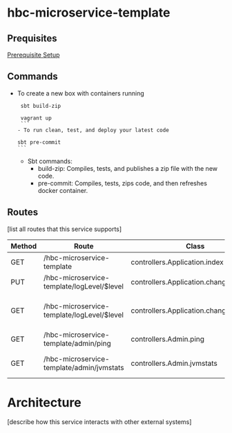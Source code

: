 # hbc-microservice-template

## Prequisites
[Prerequisite Setup](https://github.com/saksdirect/HBCPlatformDocs/blob/master/gettingStarted/backendDevWorkstation/README.md#prerequisite-setup)  

## Commands
- To create a new box with containers running

     ```
      sbt build-zip
      
      vagrant up
      ```
  - To run clean, test, and deploy your latest code

     ```
      sbt pre-commit
      ```
  - Sbt commands:
     - build-zip: Compiles, tests, and publishes a zip file with the new code.
     - pre-commit: Compiles, tests, zips code, and then refreshes docker container.

## Routes

[list all routes that this service supports]

| Method | Route | Class | Description
| ------ | ----- | ----- | -----------
| GET | /hbc-microservice-template | controllers.Application.index | Index Page
| PUT | /hbc-microservice-template/logLevel/$level | controllers.Application.changeLogLevel | Change Log Level
| GET | /hbc-microservice-template/logLevel/$level | controllers.Application.changeLogLevel | Change Log Level (Convenient Method)
| GET | /hbc-microservice-template/admin/ping | controllers.Admin.ping | Ping Service
| GET | /hbc-microservice-template/admin/jvmstats | controllers.Admin.jvmstats | Display current JVM Stats


# Architecture

[describe how this service interacts with other external systems]
